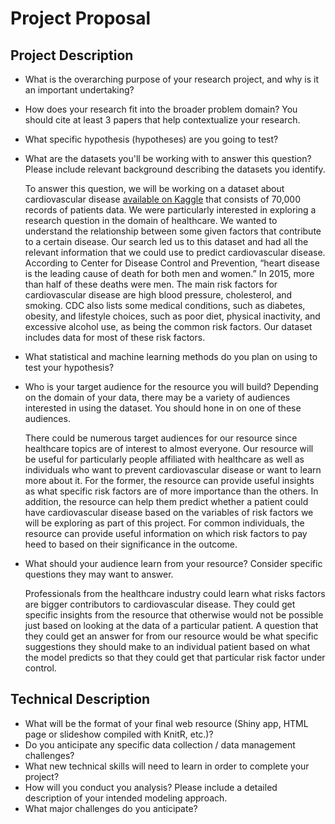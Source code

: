 # Project Proposal

## Project Description

* What is the overarching purpose of your research project, and why is it an important undertaking?
* How does your research fit into the broader problem domain? You should cite at least 3 papers that help contextualize your research. 
* What specific hypothesis (hypotheses) are you going to test?
* What are the datasets you'll be working with to answer this question? Please include relevant background describing the datasets you identify.

    To answer this question, we will be working on a dataset about cardiovascular disease [available on Kaggle](https://www.kaggle.com/sulianova/cardiovascular-disease-dataset) that consists of 70,000 records of patients data. We were particularly interested in exploring a research question in the domain of healthcare. We wanted to understand the relationship between some given factors that contribute to a certain disease. Our search led us to this dataset and had all the relevant information that we could use to predict cardiovascular disease. According to Center for Disease Control and Prevention, “heart disease is the leading cause of death for both men and women.” In 2015, more than half of these deaths were men. The main risk factors for cardiovascular disease are high blood pressure, cholesterol, and smoking. CDC also lists some medical conditions, such as diabetes, obesity, and lifestyle choices, such as poor diet, physical inactivity, and excessive alcohol use, as being the common risk factors. Our dataset includes data for most of these risk factors.
* What statistical and machine learning methods do you plan on using to test your hypothesis?
* Who is your target audience for the resource you will build? Depending on the domain of your data, there may be a variety of audiences interested in using the dataset. You should hone in on one of these audiences.

    There could be numerous target audiences for our resource since healthcare topics are of interest to almost everyone. Our resource will be useful for particularly people affiliated with healthcare as well as individuals who want to prevent cardiovascular disease or want to learn more about it. For the former, the resource can provide useful insights as what specific risk factors are of more importance than the others. In addition, the resource can help them predict whether a patient could have cardiovascular disease based on the variables of risk factors we will be exploring as part of this project. For common individuals, the resource can provide useful information on which risk factors to pay heed to based on their significance in the outcome.

* What should your audience learn from your resource? Consider specific questions they may want to answer.

    Professionals from the healthcare industry could learn what risks factors are bigger contributors to cardiovascular disease. They could get specific insights from the resource that otherwise would not be possible just based on looking at the data of a particular patient. A question that they could get an answer for from our resource would be what specific suggestions they should make to an individual patient based on what the model predicts so that they could get that particular risk factor under control.


## Technical Description

* What will be the format of your final web resource (Shiny app, HTML page or slideshow compiled with KnitR, etc.)?
* Do you anticipate any specific data collection / data management challenges?
* What new technical skills will need to learn in order to complete your project?
* How will you conduct you analysis? Please include a detailed description of your intended modeling approach. 
* What major challenges do you anticipate? 